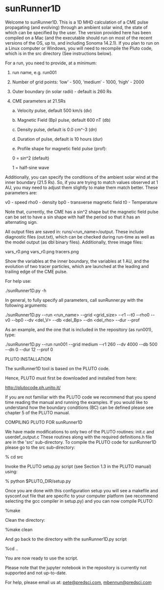 # sunRunner1D

Welcome to sunRunner1D. This is a 1D MHD calculation of a CME pulse propagating (and evolving) through an ambient solar wind, the state of which can be specified by the user. The version provided here has been compiled on a Mac (and the executable should run on most of the recent versions of the OS, up to, and including Sonoma 14.2.1). If you plan to run on a Linux computer or Windows, you will need to recompile the Pluto code, which is in the src directory (See instructions below). 

For a run, you need to provide, at a minimum: 

1.  run name, e.g. run001 
2. Number of grid points: ‘low’ - 500, ‘medium’ - 1000, ‘high’ - 2000 
3. Outer boundary (in solar radii) - default is 260 Rs
4. CME parameters at 21.5Rs
   
   a. Velocity pulse, default 500 km/s (dv)

   b. Magnetic Field (Bp) pulse, default 600 nT (db)

   c. Density pulse, default is 0.0 cm^-3 (dn)

   d. Duration of pulse, default is 10 hours (dur)

   e. Profile shape for magnetic field pulse (prof): 

      0 = sin^2 (default) 

      1 = half-sine wave

Additionally, you can specify the conditions of the ambient solar wind at the inner boundary (21.5 Rs). So, if you are trying to match values observed at 1 AU, you may need to adjust them slightly to make them match better. These parameters are:

v0 - speed
rho0 - density
bp0 - transverse magnetic field
t0 - Temperature
    
Note that, currently, the CME has a sin^2 shape but the magnetic field pulse can be set to have a sin shape with half the period so that it has an alternating sign.

All output files are saved in: runs/<run_name>/output. These include diagnostic files (out.txt), which can be checked during run-time as well as the model output (as dbl binary files). Additionally, three image files:

vars_r0.png
vars_r0.png
tracers.png

Show the variables at the inner boundary, the variables at 1 AU, and the evolution of two tracer particles, which are launched at the leading and trailing edge of the CME pulse. 

For help use: 

./sunRunner1D.py -h

In general, to fully specify all parameters, call sunRunner.py with the following arguments: 

./sunRunner1D.py --run <run_name> --grid <grid_size> --r1 <R1> --t0 <t0> --rho0 <rho0> --v0 <v0> --bp0 <bp0> --dv <del_V> --db <del_Bp> --dn <del_rho> --dur <duration> --prof <profile>

As an example, and the one that is included in the repository (as run001), type:

./sunRunner1D.py --run run001 --grid medium --r1 260 --dv 4000 --db 500 --dn 0 --dur 12 --prof 0


PLUTO INSTALLATION

The sunRunner1D tool is based on the PLUTO code. 

Hence, PLUTO must first be downloaded and installed from here:

http://plutocode.ph.unito.it/

If you are not familiar with the PLUTO code we recommend that you spend time reading the manual and running the examples. If you would like to understand how the boundary conditions (BC) can be defined please see chapter 5 of the PLUTO manual.  


COMPILING PLUTO FOR sunRunner1D

We have made modifications to only two of the PLUTO routines: init.c and userdef_output.c These routines along with the required definitions.h file are in the 'src' sub-directory.  To compile the PLUTO code for sunRunner1D please go to the src sub-directory:

% cd src

Invoke the PLUTO setup.py script (see Section 1.3 in the PLUTO manual) using:

%  python $PLUTO_DIR/setup.py

Once you are done with this configuration setup you will see a makefile and sysconf.out file that are specific to your computer platform (we recommend selecting the gcc compiler in setup.py) and you can now compile PLUTO:

%make 

Clean the directory:

%make clean

And go back to the directory with the sunRunner1D.py script

%cd ..

You are now ready to use the script.

Please note that the jupyter notebook in the repository is currently not supported and not up-to-date. 
   
For help, please email us at: pete@predsci.com, mbennun@predsci.com
   
